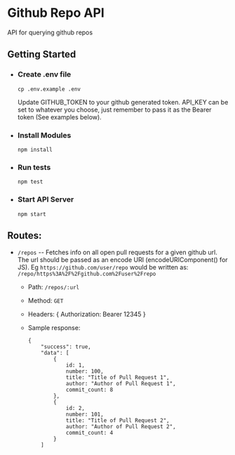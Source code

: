 # Github Repo API

API for querying github repos

## Getting Started
- ### Create .env file
  ```
  cp .env.example .env
  ```
  Update GITHUB_TOKEN to your github generated token. API_KEY can be set to whatever you choose, just remember to pass it as the Bearer token (See examples below).

- ### Install Modules
  ```
  npm install
  ```
- ### Run tests
  ```
  npm test
  ```
- ### Start API Server
  ```
  npm start
  ```

## Routes:
- `/repos` -- Fetches info on all open pull requests for a given github url. The url should be passed as an encode URI (encodeURIComponent() for JS). Eg `https://github.com/user/repo` would be written as: `/repo/https%3A%2F%2Fgithub.com%2Fuser%2Frepo`
  
  - Path: `/repos/:url`

  - Method: `GET`

  - Headers: {
    Authorization: Bearer 12345
  }

  - Sample response:
    ```
    {
        "success": true,
        "data": [
            {
                id: 1,
                number: 100,
                title: "Title of Pull Request 1",
                author: "Author of Pull Request 1",
                commit_count: 8
            },
            {
                id: 2,
                number: 101,
                title: "Title of Pull Request 2",
                author: "Author of Pull Request 2",
                commit_count: 4
            }
        ]
    ```
    